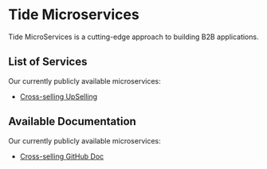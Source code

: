 # Tide Microservices
Tide MicroServices is a cutting-edge approach to building B2B applications.

## List of Services
Our currently publicly available microservices:
* [Cross-selling UpSelling](https://www.tidecrosssell.com/)

## Available Documentation
Our currently publicly available microservices:
* [Cross-selling GitHub Doc](https://github.com/tidemicroservices/tidecrosssell-doc)
